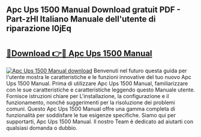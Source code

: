 ## Apc Ups 1500 Manual Download gratuit PDF - Part-zHl Italiano Manuale dell'utente di riparazione l0jEq

# <h2><a href="http://dfb6sv5.blite.top/?on=Apc+Ups+1500+Manual">🔗Download 👉🔴 Apc Ups 1500 Manual</a></h2>

[![Apc Ups 1500 Manual download](https://i.imgur.com/lujVjoI.png)](http://dfb6sv5.blite.top/?on=Apc+Ups+1500+Manual)
Benvenuti nel futuro questa guida per l'utente mostra le caratteristiche e le funzioni innovative del tuo nuovo Apc Ups 1500 Manual. Prima di utilizzare Apc Ups 1500 Manual, familiarizzare con le sue caratteristiche e caratteristiche leggendo questo Manuale utente. Fornisce istruzioni chiare per L'installazione, la configurazione e il funzionamento, nonché suggerimenti per la risoluzione dei problemi comuni. Questo Apc Ups 1500 Manual offre una gamma completa di funzionalità per soddisfare le tue esigenze specifiche. Siamo qui per supportarti, Apc Ups 1500 Manual. Il nostro Team è dedicato ad aiutarti con qualsiasi domanda o dubbio.
